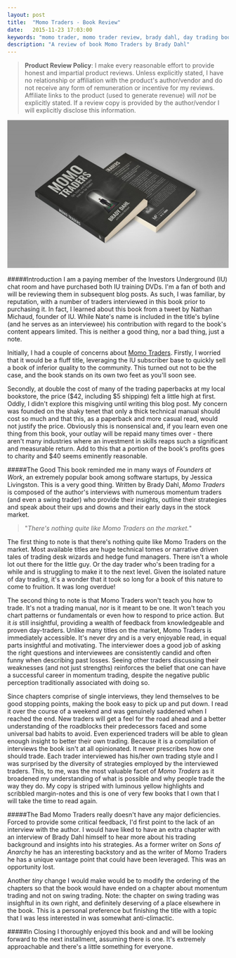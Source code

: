 ```yaml
---
layout: post
title:  "Momo Traders - Book Review"
date:   2015-11-23 17:03:00
keywords: "momo trader, momo trader review, brady dahl, day trading book, day trading book review"
description: "A review of book Momo Traders by Brady Dahl"
---
```



> **Product Review Policy**: I make every reasonable effort to provide honest and impartial product reviews. Unless explicitly stated, I have no relationship  or affiliation with the product's author/vendor and do not receive any form of remuneration or incentive for my reviews. Affiliate links to the product (used to generate revenue) will *not* be explicitly stated. If a review copy is provided by the author/vendor I will explicitly disclose this information.

![Photo of Momo Traders book](/assets/img/momotraders.jpg)

#####Introduction
I am a paying member of the Investors Underground (IU) chat room and have purchased both IU training DVDs. I'm a fan of both and will be reviewing them in subsequent blog posts. As such, I was familiar, by reputation, with a number of traders interviewed in this book prior to purchasing it. In fact, I learned about this book from a tweet by Nathan Michaud, founder of IU. While Nate's name is included in the title's byline (and he serves as an interviewee) his contribution with regard to the book's content appears limited. This is neither a good thing, nor a bad thing, just a note.

Initially, I had a couple of concerns about [Momo Traders](http://www.momotraders.com/). Firstly, I worried that it would be a fluff title, leveraging the IU subscriber base to quickly sell a book of inferior quality to the community. This turned out not to be the case, and the book stands on its own two feet as you'll soon see.

Secondly, at double the cost of many of the trading paperbacks at my local bookstore, the price ($42, including $5 shipping) felt a little high at first. Oddly, I didn't explore this misgiving until writing this blog post. My concern was founded on the shaky tenet that only a thick technical manual should cost so much and that this, as a paperback and more casual read, would not justify the price. Obviously this is nonsensical and, if you learn even one thing from this book, your outlay will be repaid many times over - there aren't many industries where an investment in skills reaps such a significant and measurable return. Add to this that a portion of the book's profits goes to charity and $40 seems eminently reasonable.


#####The Good
This book reminded me in many ways of *Founders at Work*, an extremely popular book among software startups, by Jessica Livingston. This is a very good thing. Written by Brady Dahl, *Momo Traders* is composed of the author's interviews with numerous momentum traders (and even a swing trader) who provide their insights, outline their strategies and speak about their ups and downs and their early days in the stock market. 

> "*There's nothing quite like Momo Traders on the market.*"

The first thing to note is that there's nothing quite like Momo Traders on the market. Most available titles are huge technical tomes or narrative driven tales of trading desk wizards and hedge fund managers. There isn't a whole lot out there for the little guy. Or the day trader who's been trading for a while and is struggling to make it to the next level. Given the isolated nature of day trading, it's a wonder that it took so long for a book of this nature to come to fruition. It was long overdue!

The second thing to note is that Momo Traders won't teach you how to trade. It's not a trading manual, nor is it meant to be one. It won't teach you chart patterns or fundamentals or even how to respond to price action. But it *is* still insightful, providing a wealth of feedback from knowledgeable and proven day-traders. Unlike many titles on the market, Momo Traders is immediately accessible. It's never dry and is a very enjoyable read, in equal parts insightful and motivating. The interviewer does a good job of asking the right questions and interviewees are consistently candid and often funny when describing past losses. Seeing other traders discussing their weaknesses (and not just strengths) reinforces the belief that one can have a successful career in momentum trading, despite the negative public perception traditionally associated with doing so. 

Since chapters comprise of single interviews, they lend themselves to be good stopping points, making the book easy to pick up and put down. I read it over the course of a weekend and was genuinely saddened when I reached the end. New traders will get a feel for the road ahead and a better understanding of the roadblocks their predecessors faced and some universal bad habits to avoid. Even experienced traders will be able to glean enough insight to better their own trading. Because it is a compilation of interviews the book isn't at all opinionated. It never prescribes how one should trade. Each trader interviewed has his/her own trading style and I was surprised by the diversity of strategies employed by the interviewed traders. This, to me, was the most valuable facet of *Momo Traders* as it broadened my understanding of what is possible and why people trade the way they do. My copy is striped with luminous yellow highlights and scribbled margin-notes and this is one of very few books that I own that I will take the time to read again.

#####The Bad
Momo Traders really doesn't have any major deficiencies. Forced to provide some critical feedback, I'd first point to the lack of an interview with the author. I would have liked to have an extra chapter with an interview of Brady Dahl himself to hear more about his trading background and insights into his strategies. As a former writer on *Sons of Anarchy* he has an interesting backstory and as the writer of Momo Traders he has a unique vantage point that could have been leveraged. This was an opportunity lost. 

Another *tiny* change I would make would be to modify the ordering of the chapters so that the book would have ended on a chapter about momentum trading and not on swing trading. Note: the chapter on swing trading was insighftul in its own right, and definitely deserving of a place elsewhere in the book. This is a personal preference but finishing the title with a topic that I was less interested in was somewhat anti-climactic.

#####In Closing
I thoroughly enjoyed this book and and will be looking forward to the next installment, assuming there is one. It's extremely approachable and there's a little something for everyone.
